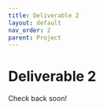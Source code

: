 ```yaml
---
title: Deliverable 2
layout: default
nav_order: 2
parent: Project
---
```

# Deliverable 2

Check back soon!